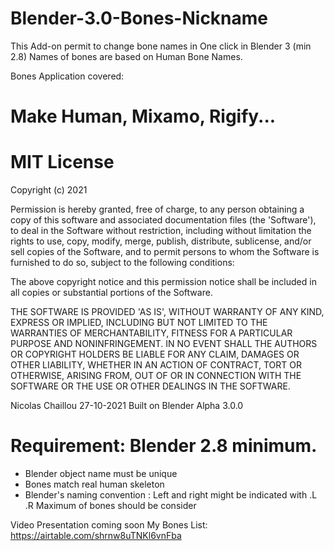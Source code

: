 # Blender-3.0-Bones-Nickname
This Add-on permit to change bone names in One click in Blender 3 (min 2.8)
Names of bones are based on Human Bone Names. 

Bones Application covered: 
# Make Human, Mixamo, Rigify...

# MIT License

 Copyright (c) 2021

 Permission is hereby granted, free of charge, to any person obtaining a copy
 of this software and associated documentation files (the 'Software'), to deal
 in the Software without restriction, including without limitation the rights
 to use, copy, modify, merge, publish, distribute, sublicense, and/or sell
 copies of the Software, and to permit persons to whom the Software is
 furnished to do so, subject to the following conditions:

The above copyright notice and this permission notice shall be included in
all copies or substantial portions of the Software.

THE SOFTWARE IS PROVIDED 'AS IS', WITHOUT WARRANTY OF ANY KIND, EXPRESS OR IMPLIED, INCLUDING BUT NOT LIMITED TO THE WARRANTIES OF MERCHANTABILITY, FITNESS FOR A PARTICULAR PURPOSE AND NONINFRINGEMENT. IN NO EVENT SHALL THE AUTHORS OR COPYRIGHT HOLDERS BE LIABLE FOR ANY CLAIM, DAMAGES OR OTHER LIABILITY, WHETHER IN AN ACTION OF CONTRACT, TORT OR OTHERWISE, ARISING FROM, OUT OF OR IN CONNECTION WITH THE SOFTWARE OR THE USE OR OTHER DEALINGS IN THE SOFTWARE.

Nicolas Chaillou 27-10-2021
Built on Blender Alpha 3.0.0


# Requirement: Blender 2.8 minimum.
- Blender object name must be unique
- Bones match real human skeleton
- Blender's naming convention : Left and right might be indicated with .L .R
Maximum of bones should be consider

Video Presentation coming soon
My Bones List:
https://airtable.com/shrnw8uTNKl6vnFba
